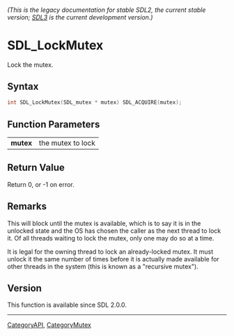 ###### (This is the legacy documentation for stable SDL2, the current stable version; [SDL3](https://wiki.libsdl.org/SDL3/) is the current development version.)
# SDL_LockMutex

Lock the mutex.

## Syntax

```c
int SDL_LockMutex(SDL_mutex * mutex) SDL_ACQUIRE(mutex);

```

## Function Parameters

|               |                   |
| ------------- | ----------------- |
| **mutex**     | the mutex to lock |

## Return Value

Return 0, or -1 on error.

## Remarks

This will block until the mutex is available, which is to say it is in the
unlocked state and the OS has chosen the caller as the next thread to lock
it. Of all threads waiting to lock the mutex, only one may do so at a time.

It is legal for the owning thread to lock an already-locked mutex. It must
unlock it the same number of times before it is actually made available for
other threads in the system (this is known as a "recursive mutex").

## Version

This function is available since SDL 2.0.0.

----
[CategoryAPI](CategoryAPI), [CategoryMutex](CategoryMutex)

